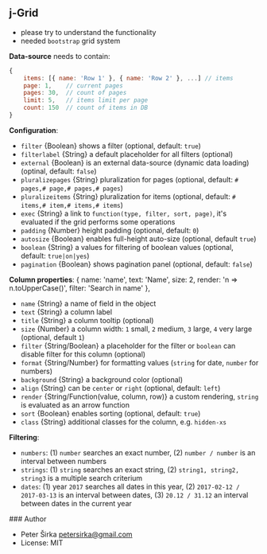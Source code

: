 ## j-Grid

- please try to understand the functionality
- needed `bootstrap` grid system

__Data-source__ needs to contain:

```javascript
{
    items: [{ name: 'Row 1' }, { name: 'Row 2' }, ...] // items
    page: 1,    // current pages
    pages: 30,  // count of pages
    limit: 5,   // items limit per page
    count: 150  // count of items in DB
}
```

__Configuration__:

- `filter` {Boolean} shows a filter (optional, default: `true`)
- `filterlabel` {String} a default placeholder for all filters (optional)
- `external` {Boolean} is an external data-source (dynamic data loading) (optinal, default: `false`)
- `pluralizepages` {String} pluralization for pages (optional, default: `# pages,# page,# pages,# pages`)
- `pluralizeitems` {String} pluralization for items (optional, default: `# items,# item,# items,# items`)
- `exec` {String} a link to `function(type, filter, sort, page)`, it's evaluated if the grid performs some operations
- `padding` {Number} height padding (optional, default: `0`)
- `autosize` {Boolean} enables full-height auto-size (optional, default `true`)
- `boolean` {String} a values for filtering of boolean values (optional, default: `true|on|yes`)
- `pagination` {Boolean} shows pagination panel (optional, default: `false`)

__Column properties__:
{ name: 'name', text: 'Name', size: 2, render: 'n => n.toUpperCase()', filter: 'Search in name' },

- `name` {String} a name of field in the object
- `text` {String} a column label
- `title` {String} a column tooltip (optional)
- `size` {Number} a column width: `1` small, `2` medium, `3` large, `4` very large (optional, default `1`)
- `filter` {String/Boolean} a placeholder for the filter or `boolean` can disable filter for this column (optional)
- `format` {String/Number} for formatting values (`string` for date, `number` for numbers)
- `background` {String} a background color (optional)
- `align` {String} can be `center` or `right` (optional, default: `left`)
- `render` {String/Function(value, column, row)} a custom rendering, `string` is evaluated as an arrow function
- `sort` {Boolean} enables sorting (optional, default: `true`)
- `class` {String} additional classes for the column, e.g. `hidden-xs`

__Filtering__:

- `numbers`: (1) `number` searches an exact number, (2) `number / number` is an interval between numbers
- `strings`: (1) `string` searches an exact string, (2) `string1, string2, string3` is a multiple search criterium
- `dates`: (1) year `2017` searches all dates in this year, (2) `2017-02-12 / 2017-03-13` is an interval between dates, (3) `20.12 / 31.12` an interval between dates in the current year

### Author

- Peter Širka <petersirka@gmail.com>
- License: MIT